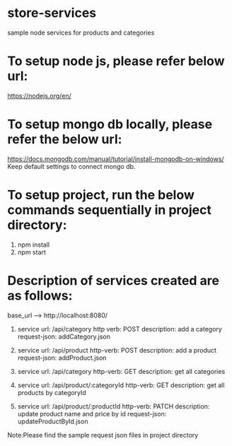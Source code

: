 # store-services
sample node services for products and categories

# To setup node js, please refer below url:
https://nodejs.org/en/

# To setup mongo db locally, please refer the below url:
https://docs.mongodb.com/manual/tutorial/install-mongodb-on-windows/
Keep default settings to connect mongo db.

# To setup project, run the below commands sequentially in project directory:
1. npm install
2. npm start

# Description of services created are as follows:
base_url --> http://localhost:8080/

1. service url: /api/category
   http verb: POST
   description: add a category
   request-json: addCategory.json
   
2. service url: /api/product
   http-verb: POST
   description: add a product
   request-json: addProduct.json
   
3. service url: /api/category
   http-verb: GET
   description: get all categories
   
4. service url: /api/product/:categoryId
   http-verb: GET
   description: get all products by categoryId
   
5. service url: /api/product/:productId
   http-verb: PATCH
   description: update product name and price by id
   request-json: updateProductById.json
   

Note:Please find the sample request json files in project directory


